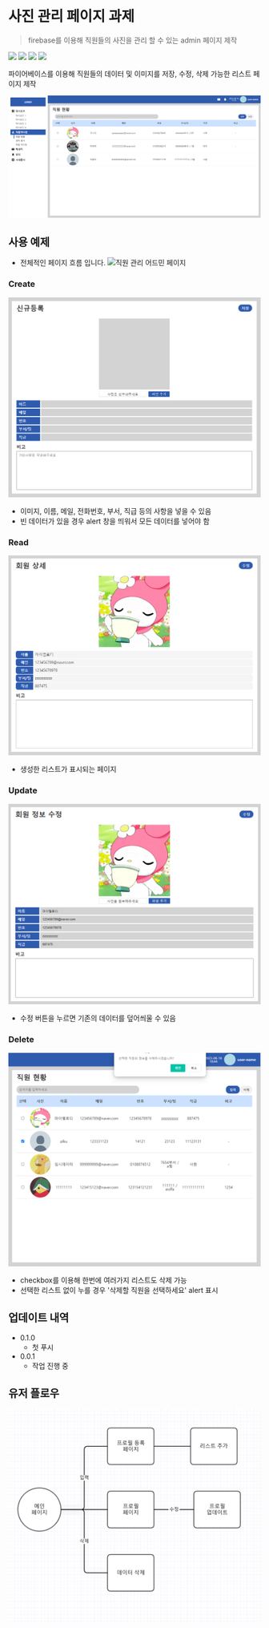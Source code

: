 # 사진 관리 페이지 과제

> firebase를 이용해 직원들의 사진을 관리 할 수 있는 admin 페이지 제작

<img src="https://img.shields.io/badge/html5-E34F26?style=for-the-badge&logo=html5&logoColor=white">
<img src="https://img.shields.io/badge/scss-CC6699?style=for-the-badge&logo=sass&logoColor=white">
<img src="https://img.shields.io/badge/javascript-F7DF1E?style=for-the-badge&logo=javascript&logoColor=white">
<img src="https://img.shields.io/badge/firebase-FFCA28?style=for-the-badge&logo=firebase&logoColor=white">

파이어베이스를 이용해 직원들의 데이터 및 이미지를 저장, 수정, 삭제 가능한 리스트 페이지 제작

![직원 관리 어드민 페이지](./img/image.png)

## 사용 예제

- 전체적인 페이지 흐름 입니다.
  ![직원 관리 어드민 페이지](./img/flowGif.gif)

<h3>Create</h3>

![생성 페이지](./img/creat.png)

- 이미지, 이름, 메일, 전화번호, 부서, 직급 등의 사항을 넣을 수 있음
- 빈 데이터가 있을 경우 alert 창을 띄워서 모든 데이터를 넣어야 함

<h3>Read</h3>

![리스트 페이지](./img/Read.png)

- 생성한 리스트가 표시되는 페이지

<h3>Update</h3>

![수정 페이지](./img/Update.png)

- 수정 버튼을 누르면 기존의 데이터를 덮어씌울 수 있음

<h3>Delete</h3>

![리스트 삭제](./img/delete.png)

- checkbox를 이용해 한번에 여러가지 리스트도 삭제 가능
- 선택한 리스트 없이 누를 경우 '삭제할 직원을 선택하세요' alert 표시

## 업데이트 내역

- 0.1.0
  - 첫 푸시
- 0.0.1
  - 작업 진행 중

## 유저 플로우

![Alt text](./img/flow.png)

